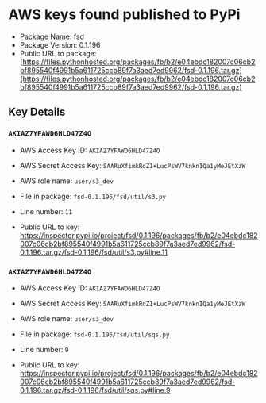 # AWS keys found published to PyPi

* Package Name: fsd
* Package Version: 0.1.196
* Public URL to package: [https://files.pythonhosted.org/packages/fb/b2/e04ebdc182007c06cb2bf895540f4991b5a611725ccb89f7a3aed7ed9962/fsd-0.1.196.tar.gz](https://files.pythonhosted.org/packages/fb/b2/e04ebdc182007c06cb2bf895540f4991b5a611725ccb89f7a3aed7ed9962/fsd-0.1.196.tar.gz)

## Key Details

### `AKIAZ7YFAWD6HLD47Z4O`

* AWS Access Key ID: `AKIAZ7YFAWD6HLD47Z4O`
* AWS Secret Access Key: `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` 
* AWS role name: `user/s3_dev`
* File in package: `fsd-0.1.196/fsd/util/s3.py`
* Line number: `11`

* Public URL to key: https://inspector.pypi.io/project/fsd/0.1.196/packages/fb/b2/e04ebdc182007c06cb2bf895540f4991b5a611725ccb89f7a3aed7ed9962/fsd-0.1.196.tar.gz/fsd-0.1.196/fsd/util/s3.py#line.11



### `AKIAZ7YFAWD6HLD47Z4O`

* AWS Access Key ID: `AKIAZ7YFAWD6HLD47Z4O`
* AWS Secret Access Key: `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` 
* AWS role name: `user/s3_dev`
* File in package: `fsd-0.1.196/fsd/util/sqs.py`
* Line number: `9`

* Public URL to key: https://inspector.pypi.io/project/fsd/0.1.196/packages/fb/b2/e04ebdc182007c06cb2bf895540f4991b5a611725ccb89f7a3aed7ed9962/fsd-0.1.196.tar.gz/fsd-0.1.196/fsd/util/sqs.py#line.9


